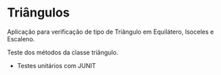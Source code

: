 # Triângulos

Aplicação para verificação de tipo de Triângulo
em Equilátero, Isoceles e Escaleno.

Teste dos métodos da classe triângulo.

<ul>
    <li><p> Testes unitários com JUNIT </p></li>
</ul>

